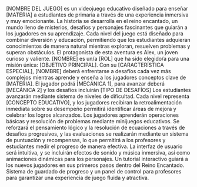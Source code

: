 [NOMBRE DEL JUEGO] es un videojuego educativo diseñado para enseñar [MATERIA]
a estudiantes de primaria a través de una experiencia inmersiva y muy emocionante.
La historia se desarrolla en el reino encantado, un mundo lleno de misterios, desafíos y
personajes fascinantes que guiarán a los jugadores en su aprendizaje. Cada nivel del
juego está diseñado para combinar diversión y educación, permitiendo que los
estudiantes adquieran conocimientos de manera natural mientras exploran,
resuelven problemas y superan obstáculos.
El protagonista de esta aventura es Alex, un joven curioso y valiente.
[NOMBRE] es un/a [ROL] que ha sido elegido/a para una misión
única: [OBJETIVO PRINCIPAL]. Con su [CARACTERÍSTICA ESPECIAL], [NOMBRE]
deberá enfrentarse a desafíos cada vez más complejos mientras aprende y enseña a
los jugadores conceptos clave de [MATERIA].
El jugador podrá [MECÁNICA 1], para avanzar deberá [MECÁNICA 2] y los desafíos
incluirán [TIPO DE DESAFÍOS]
Los estudiantes avanzarán mediante sistema de niveles de dificultad. Cada nivel representa [CONCEPTO
EDUCATIVO], y los jugadores recibiran la retroalimentación inmediata sobre su desempeño permitirá identificar áreas de mejora y celebrar los logros alcanzados.
Los jugadores aprenderán operaciones  básicas y resolución de problemas mediante  minijuegos educativos. Se reforzará el  pensamiento lógico y la resolución de ecuaciones a través de  desafíos progresivos, y las evaluaciones se realizarán mediante un sistema de puntuación y recompensas, lo que permitirá a los profesores y estudiantes medir el progreso de manera efectiva.
La interfaz de usuario será intuitiva, y se incluirán efectos de sonido y música inmersiva, así como animaciones dinámicas para los personajes.
Un tutorial interactivo guiará a los nuevos jugadores en sus primeros pasos dentro del Reino Encantado.
Sistema de guardado de progreso y un panel de control para profesores para garantizar una experiencia de juego fluida y atractiva.